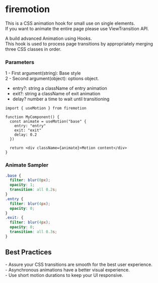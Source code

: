 # firemotion

This is a CSS animation hook for small use on single elements.  
If you want to animate the entire page please use ViewTransition API.

A build advanced Animation using Hooks.  
This hook is used to process page transitions by appropriately merging three CSS classes in order.

### Parameters

1 - First argument(string): Base style  
2 - Second argument(object): options object.

- entry?: string a className of entry animation
- exit?: string a className of exit animation
- delay? number a time to wait until transitioning

```tsx
import { useMotion } from firemotion

function MyComponent() {
  const animate = useMotion("base" {
    entry: "entry"
    exit: "exit"
    delay: 0.2
  })

  return <div className={animate}>Motion content</div>
}
```

### Animate Sampler

```css
.base {
  filter: blur(0px);
  opacity: 1;
  transition: all 0.2s;
}
.entry {
  filter: blur(4px);
  opacity: 0;
}
.exit: {
  filter: blur(4px);
  opacity: 0;
  transition: all 0.3s;
}
```

## Best Practices

\- Assure your CSS transitions are smooth for the best user experience.  
\- Asynchronous animations have a better visual experience.  
\- Use short motion durations to keep your UI responsive.
